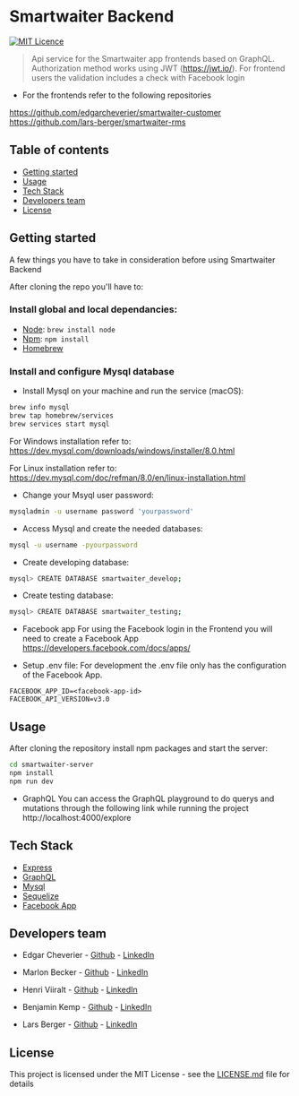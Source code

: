 # Smartwaiter Backend

[![MIT Licence](https://badges.frapsoft.com/os/mit/mit.svg?v=103)](https://opensource.org/licenses/mit-license.php)

> Api service for the Smartwaiter app frontends based on GraphQL.
> Authorization method works using JWT (https://jwt.io/).
> For frontend users the validation includes a check with Facebook login

* For the frontends refer to the following repositories

https://github.com/edgarcheverier/smartwaiter-customer
https://github.com/lars-berger/smartwaiter-rms


## Table of contents

* [Getting started](#getting-started)
* [Usage](#usage)
* [Tech Stack](#tech-stack)
* [Developers team](#developers-team)
* [License](#license)

## Getting started

A few things you have to take in consideration before using Smartwaiter Backend

After cloning the repo you'll have to:

### Install global and local dependancies:

* [Node](https://nodejs.org/en/): `brew install node`
* [Npm](https://www.npmjs.com/): `npm install`
* [Homebrew](https://brew.sh/)

### Install and configure Mysql database

* Install Mysql on your machine and run the service (macOS):

```bash
brew info mysql
brew tap homebrew/services
brew services start mysql
```

For Windows installation refer to:
https://dev.mysql.com/downloads/windows/installer/8.0.html

For Linux installation refer to:
https://dev.mysql.com/doc/refman/8.0/en/linux-installation.html

* Change your Msyql user password:

```bash
mysqladmin -u username password 'yourpassword'
```

* Access Mysql and create the needed databases:

```bash
mysql -u username -pyourpassword
```

* Create developing database:

```bash
mysql> CREATE DATABASE smartwaiter_develop;
```

* Create testing database:

```bash
mysql> CREATE DATABASE smartwaiter_testing;
```

* Facebook app
For using the Facebook login in the Frontend you will need to create a Facebook App
https://developers.facebook.com/docs/apps/

* Setup .env file:
For development the .env file only has the configuration of the Facebook App.

```dotenv
FACEBOOK_APP_ID=<facebook-app-id>
FACEBOOK_API_VERSION=v3.0
```

## Usage

After cloning the repository install npm packages and start the server:

```bash
cd smartwaiter-server
npm install
npm run dev
```
* GraphQL
You can access the GraphQL playground to do querys and mutations through the following link while running the project
http://localhost:4000/explore

## Tech Stack

* [Express](https://expressjs.com/)
* [GraphQL](https://graphql.org/)
* [Mysql](https://www.mysql.com/)
* [Sequelize](http://docs.sequelizejs.com/)
* [Facebook App](https://developers.facebook.com/docs/apps/)

## Developers team

* Edgar Cheverier - [Github](https://github.com/edgarcheverier) - [LinkedIn](https://es.linkedin.com/in/edgar-hugo-cheverier-aguilar-886b3a86)

* Marlon Becker - [Github](https://github.com/marlonbs) - [LinkedIn](https://www.linkedin.com/in/marlon-becker-santos-07ab52a/)

* Henri Viiralt - [Github](https://github.com/viiralt) - [LinkedIn](https://www.linkedin.com/in/viiralt/)

* Benjamin Kemp - [Github](https://github.com/BenjaKemp) - [LinkedIn](https://es.linkedin.com/in/edgar-hugo-cheverier-aguilar-886b3a86)

* Lars Berger - [Github](https://github.com/lars-berger) - [LinkedIn](https://www.linkedin.com/in/lars-berger/)

## License

This project is licensed under the MIT License - see the [LICENSE.md](https://github.com/edgarcheverier/smartwaiter-server/LICENSE) file for details
